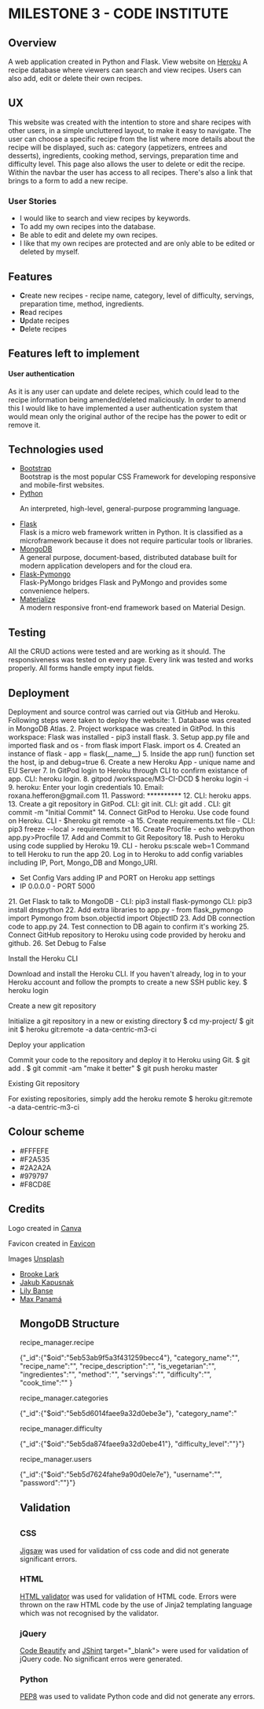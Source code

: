 <h1>MILESTONE 3 - CODE INSTITUTE</h1>
<h2>Overview</h2>
A web application created in Python and Flask. 
View website on <a href="https://milestone3-data-centric.herokuapp.com/" target="_blank">Heroku</a>
A recipe database where viewers can search and view recipes. 
Users can also add, edit or delete their own recipes.
<h2>UX</h2>
This website was created with the intention to store and share recipes with other users, in a simple uncluttered layout, to make it easy to navigate. The user can choose a specific recipe from the list where more details about the recipe will be displayed, such as: category (appetizers, entrees and desserts), ingredients, cooking method, servings, preparation time and difficulty level. This page also allows the user to delete or edit the recipe. Within the navbar the user has access to all recipes. There's also a link that brings to a form to add a new recipe.
<h3>User Stories</h3>
<ul>
<li>I would like to search and view recipes by keywords.</li>
<li>To add my own recipes into the database.</li>
<li>Be able to edit and delete my own recipes.</li>
<li>I like that my own recipes are protected and are only able to be edited or deleted by myself.</li>
</ul>
<h2>Features</h2>
<ul>
<li><strong>C</strong>reate new recipes - recipe name, category, level of difficulty, servings, preparation time, method, ingredients.</li>
<li><strong>R</strong>ead recipes</li>
<li><strong>U</strong>pdate recipes</li>
<li><strong>D</strong>elete recipes</li>
</ul>
<h2>Features left to implement</h2>
<h4>User authentication</h4>
As it is any user can update and delete recipes, which could lead to the recipe information being amended/deleted maliciously. In order to amend this I would like to have implemented a user authentication system that would mean only the original author of the recipe has the power to edit or remove it.
<h2>Technologies used</h2>
<ul>
<li><a href ="https://getbootstrap.com/" target="_blank">Bootstrap</a></li>
Bootstrap is the most popular CSS Framework for developing responsive and mobile-first websites.
<li><a href="https://www.python.org/" target="_blank">Python</a></li>
<p> An interpreted, high-level, general-purpose programming language.
<li><a href="https://flask.palletsprojects.com/en/1.1.x/" target="_blank">Flask</a></li>
Flask is a micro web framework written in Python. It is classified as a microframework because it does not require particular tools or libraries.
<li><a href="https://www.mongodb.com/" target="_blank">MongoDB</a></li>
A general purpose, document-based, distributed database built for modern application developers and for the cloud era.
<li><a href="https://flask-pymongo.readthedocs.io/en/latest/>" target="_blank">Flask-Pymongo</a></li>
Flask-PyMongo bridges Flask and PyMongo and provides some convenience helpers.
<li><a href="https://materializecss.com/" target="_blank">Materialize</a></li>
A modern responsive front-end framework based on Material Design.
</ul>
<h2>Testing</h2>
All the CRUD actions were tested and are working as it should.   
The responsiveness was tested on every page. 
Every link was tested and works properly. 
All forms handle empty input fields.
<h2>Deployment</h2>
Deployment and source control was carried out via GitHub and Heroku. Following steps were taken to deploy the website:
1.	Database was created in MongoDB Atlas.
2.	Project workspace was created in GitPod. In this workspace: Flask was installed - pip3 install flask.
3.	Setup app.py file and imported flask and os - from flask import Flask. import os
4.	Created an instance of flask - app = flask(__name__)
5.	Inside the app run() function set the host, ip and debug=true
6.	Create a new Heroku App - unique name and EU Server
7.	In GitPod login to Heroku through CLI to confirm existance of app. CLI: heroku login. 
8.	gitpod /workspace/M3-CI-DCD $ heroku login -i
9.	heroku: Enter your login credentials
10.	Email: roxana.hefferon@gmail.com
11.	Password: **********
12.	CLI: heroku apps.
13.	Create a git repository in GitPod. CLI: git init. CLI: git add . CLI: git commit -m "Initial Commit"
14.	Connect GitPod to Heroku. Use code found on Heroku. CLI - $heroku git remote -a 
15.	Create requirements.txt file - CLI: pip3 freeze --local > requirements.txt
16.	Create Procfile - echo web:python app.py>Procfile
17.	Add and Commit to Git Repository
18.	Push to Heroku using code supplied by Heroku
19.	CLI - heroku ps:scale web=1 Command to tell Heroku to run the app
20.	Log in to Heroku to add config variables including IP, Port, Mongo_DB and Mongo_URI. 
<ul><li>Set Config Vars adding IP and PORT on Heroku app settings</li>
<li>IP 0.0.0.0 - PORT 5000</li></ul>
21.	Get Flask to talk to MongoDB - CLI: pip3 install flask-pymongo CLI: pip3 install dnspython
22.	Add extra libraries to app.py - from flask_pymongo import Pymongo from bson.objectid import ObjectID
23.	Add DB connection code to app.py
24.	Test connection to DB again to confirm it's working
25.	Connect GitHub repository to Heroku using code provided by heroku and github.
26.	Set Debug to False
<p>Install the Heroku CLI</p>
Download and install the Heroku CLI.
If you haven't already, log in to your Heroku account and follow the prompts to create a new SSH public key.
$ heroku login
<p>Create a new git repository</p>
Initialize a git repository in a new or existing directory
$ cd my-project/
$ git init
$ heroku git:remote -a data-centric-m3-ci
<p>Deploy your application</p>
Commit your code to the repository and deploy it to Heroku using Git.
$ git add .
$ git commit -am "make it better"
$ git push heroku master
<p>Existing Git repository</p>
For existing repositories, simply add the heroku remote
$ heroku git:remote -a data-centric-m3-ci

<h2>Colour scheme</h2>

<ul>
<li>#FFFEFE</li>
<li>#F2A535</li>
<li>#2A2A2A</li>
<li>#979797</li>
<li>#F8CD8E</li>
</ul>


<h2>Credits</h2>
<p>Logo created in <a href="https://www.canva.com/">Canva</a></p>
<p>Favicon created in <a href="https://www.favicon-generator.org/">Favicon</a></p>
<p>Images <a href="www.unsplash.com">Unsplash</a></p>
<ul>
<li> <a href="https://unsplash.com/@brookelark?utm_medium=referral&amp;utm_campaign=photographer-credit&amp;utm_content=creditBadge" target="_blank">Brooke Lark</a></li>
<li> <a href="https://unsplash.com/@foodiesfeed?utm_medium=referral&amp;utm_campaign=photographer-credit&amp;utm_content=creditBadge" target="_blank">Jakub Kapusnak</a> </li>
<li> <a href="https://unsplash.com/@lvnatikk?utm_medium=referral&amp;utm_campaign=photographer-credit&amp;utm_content=creditBadge" target="_blank">Lily Banse</a></li>
<li> <a href="https://unsplash.com/@imaxpanama?utm_medium=referral&amp;utm_campaign=photographer-credit&amp;utm_content=creditBadge" target="_blank">Max Panamá</a></li>
<h2>MongoDB Structure</h2>
<p>recipe_manager.recipe</p>
{"_id":{"$oid":"5eb53ab9f5a3f431259becc4"},
"category_name":"",
"recipe_name":"",
"recipe_description":"",
"is_vegetarian":"",
"ingredientes":"",
"method":"",
"servings":"",
"difficulty":"",
"cook_time":""
}
<p>recipe_manager.categories</p>
{"_id":{"$oid":"5eb5d6014faee9a32d0ebe3e"},
"category_name":"
<p>recipe_manager.difficulty</p>
{"_id":{"$oid":"5eb5da874faee9a32d0ebe41"},
"difficulty_level":""}"}
<p>recipe_manager.users</p>
{"_id":{"$oid":"5eb5d7624fahe9a90d0ele7e"},
"username":"",
"password":""}"}
<h2>Validation<h2>
<h3>CSS</h3>
<a href="https://jigsaw.w3.org/css-validator/" target="_blank">Jigsaw</a> was used for validation of css code and did not generate significant errors.
<h3>HTML</h3>
<a href="https://validator.w3.org/" target="_blank">HTML validator</a> was used for validation of HTML code. Errors were thrown on the raw HTML code by the use of Jinja2 templating language which was not recognised by the validator.
<h3>jQuery</h3>
<a href="https://codebeautify.org/jsvalidate" target="_blank">Code Beautify</a> and <a href="https://jshint.com/">JShint</a> target="_blank"> were used for validation of jQuery code. No significant erros were generated.
<h3>Python</h3>
  <a href="http://pep8online.com/" target="_blank">PEP8</a> was used to validate Python code and did not generate any errors.


